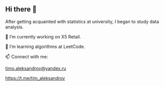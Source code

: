 ## Hi there 👋

After getting acquainted with statistics at university, I began to study data analysis.

🔭 I’m currently working on X5 Retail.

🌱 I’m learning algorithms at LeetCode.

📫 Connect with me:

timo.aleksandrov@yandex.ru

https://t.me/tim_aleksandrov
